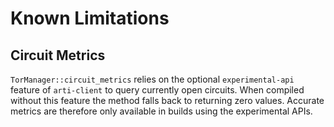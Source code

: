 # Known Limitations

## Circuit Metrics

`TorManager::circuit_metrics` relies on the optional `experimental-api` feature
of `arti-client` to query currently open circuits. When compiled without this
feature the method falls back to returning zero values. Accurate metrics are
therefore only available in builds using the experimental APIs.
